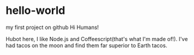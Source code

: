 # hello-world
my first project on github
Hi Humans!

Hubot here, I like Node.js and Coffeescript(that's what I'm made of!).
I've had tacos on the moon and find them far superior to Earth tacos.

